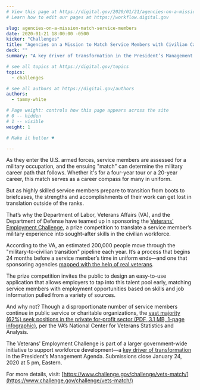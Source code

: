 ```yaml
---
# View this page at https://digital.gov/2020/01/21/agencies-on-a-mission-match-service-members
# Learn how to edit our pages at https://workflow.digital.gov

slug: agencies-on-a-mission-match-service-members
date: 2020-01-21 18:00:00 -0500
kicker: "Challenges"
title: "Agencies on a Mission to Match Service Members with Civilian Careers"
deck: ""
summary: "A key driver of transformation in the President’s Management Agenda, the Veterans’ Employment Challenge is part of a larger government-wide initiative to support workforce development. Submissions close January 24, 2020."

# see all topics at https://digital.gov/topics
topics: 
  - challenges

# see all authors at https://digital.gov/authors
authors: 
  - tammy-white

# Page weight: controls how this page appears across the site
# 0 -- hidden
# 1 -- visible
weight: 1

# Make it better ♥

---
```


As they enter the U.S. armed forces, service members are assessed for a military occupation, and the ensuing "match" can determine the military career path that follows. Whether it's for a four-year tour or a 20-year career, this match serves as a career compass for many in uniform.
 
But as highly skilled service members prepare to transition from boots to briefcases, the strengths and accomplishments of their work can get lost in translation outside of the ranks. 
 
That’s why the Department of Labor, Veterans Affairs (VA), and the Department of Defense have teamed up in sponsoring the [Veterans' Employment Challenge](https://www.challenge.gov/challenge/vets-match/), a prize competition to translate a service member’s military experience into sought-after skills in the civilian workforce. 
 
According to the VA, an estimated 200,000 people move through the "military-to-civilian transition" pipeline each year. It’s a process that begins 24 months before a service member’s time in uniform ends—and one that sponsoring agencies [mapped with the help of real veterans](https://www.performance.gov/mapping-cx-journey/).
 
The prize competition invites the public to design an easy-to-use application that allows employers to tap into this talent pool early, matching service members with employment opportunities based on skills and job information pulled from a variety of sources.
 
And why not? Though a disproportionate number of service members continue in public service or charitable organizations, the [vast majority (62%) seek positions in the private for-profit sector (PDF, 3.1 MB, 1-page infographic)](https://www.va.gov/vetdata/docs/Quickfacts/Veterans_Day_201916.pdf), per the VA’s National Center for Veterans Statistics and Analysis. 
 
The Veterans' Employment Challenge is part of a larger government-wide initiative to support workforce development—a [key driver of transformation](https://www.performance.gov/CAP/workforce/) in the President’s Management Agenda. Submissions close January 24, 2020 at 5 pm, Eastern. 
 
For more details, visit: [https://www.challenge.gov/challenge/vets-match/](https://www.challenge.gov/challenge/vets-match/) 
